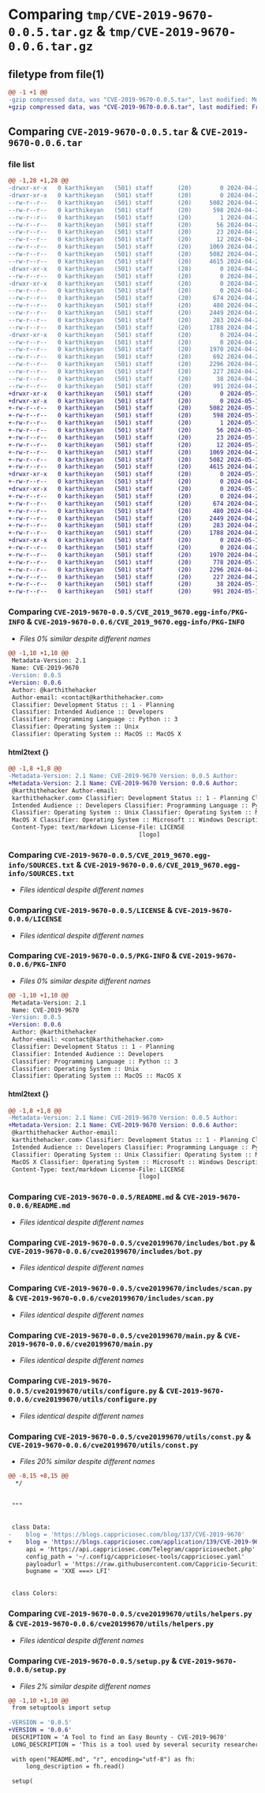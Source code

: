 # Comparing `tmp/CVE-2019-9670-0.0.5.tar.gz` & `tmp/CVE-2019-9670-0.0.6.tar.gz`

## filetype from file(1)

```diff
@@ -1 +1 @@
-gzip compressed data, was "CVE-2019-9670-0.0.5.tar", last modified: Mon Apr 29 16:59:31 2024, max compression
+gzip compressed data, was "CVE-2019-9670-0.0.6.tar", last modified: Fri May 10 03:42:15 2024, max compression
```

## Comparing `CVE-2019-9670-0.0.5.tar` & `CVE-2019-9670-0.0.6.tar`

### file list

```diff
@@ -1,28 +1,28 @@
-drwxr-xr-x   0 karthikeyan   (501) staff       (20)        0 2024-04-29 16:59:31.309620 CVE-2019-9670-0.0.5/
-drwxr-xr-x   0 karthikeyan   (501) staff       (20)        0 2024-04-29 16:59:31.302541 CVE-2019-9670-0.0.5/CVE_2019_9670.egg-info/
--rw-r--r--   0 karthikeyan   (501) staff       (20)     5082 2024-04-29 16:59:31.000000 CVE-2019-9670-0.0.5/CVE_2019_9670.egg-info/PKG-INFO
--rw-r--r--   0 karthikeyan   (501) staff       (20)      598 2024-04-29 16:59:31.000000 CVE-2019-9670-0.0.5/CVE_2019_9670.egg-info/SOURCES.txt
--rw-r--r--   0 karthikeyan   (501) staff       (20)        1 2024-04-29 16:59:31.000000 CVE-2019-9670-0.0.5/CVE_2019_9670.egg-info/dependency_links.txt
--rw-r--r--   0 karthikeyan   (501) staff       (20)       56 2024-04-29 16:59:31.000000 CVE-2019-9670-0.0.5/CVE_2019_9670.egg-info/entry_points.txt
--rw-r--r--   0 karthikeyan   (501) staff       (20)       23 2024-04-29 16:59:31.000000 CVE-2019-9670-0.0.5/CVE_2019_9670.egg-info/requires.txt
--rw-r--r--   0 karthikeyan   (501) staff       (20)       12 2024-04-29 16:59:31.000000 CVE-2019-9670-0.0.5/CVE_2019_9670.egg-info/top_level.txt
--rw-r--r--   0 karthikeyan   (501) staff       (20)     1069 2024-04-29 16:44:01.000000 CVE-2019-9670-0.0.5/LICENSE
--rw-r--r--   0 karthikeyan   (501) staff       (20)     5082 2024-04-29 16:59:31.309426 CVE-2019-9670-0.0.5/PKG-INFO
--rw-r--r--   0 karthikeyan   (501) staff       (20)     4615 2024-04-29 16:44:01.000000 CVE-2019-9670-0.0.5/README.md
-drwxr-xr-x   0 karthikeyan   (501) staff       (20)        0 2024-04-29 16:59:31.302860 CVE-2019-9670-0.0.5/cve20199670/
--rw-r--r--   0 karthikeyan   (501) staff       (20)        0 2024-04-29 16:47:05.000000 CVE-2019-9670-0.0.5/cve20199670/__init__.py
-drwxr-xr-x   0 karthikeyan   (501) staff       (20)        0 2024-04-29 16:59:31.304798 CVE-2019-9670-0.0.5/cve20199670/includes/
--rw-r--r--   0 karthikeyan   (501) staff       (20)        0 2024-04-29 16:44:01.000000 CVE-2019-9670-0.0.5/cve20199670/includes/__init__.py
--rw-r--r--   0 karthikeyan   (501) staff       (20)      674 2024-04-29 16:56:22.000000 CVE-2019-9670-0.0.5/cve20199670/includes/bot.py
--rw-r--r--   0 karthikeyan   (501) staff       (20)      480 2024-04-29 16:56:32.000000 CVE-2019-9670-0.0.5/cve20199670/includes/filereader.py
--rw-r--r--   0 karthikeyan   (501) staff       (20)     2449 2024-04-29 16:59:13.000000 CVE-2019-9670-0.0.5/cve20199670/includes/scan.py
--rw-r--r--   0 karthikeyan   (501) staff       (20)      283 2024-04-29 16:44:01.000000 CVE-2019-9670-0.0.5/cve20199670/includes/writefile.py
--rw-r--r--   0 karthikeyan   (501) staff       (20)     1788 2024-04-29 16:55:03.000000 CVE-2019-9670-0.0.5/cve20199670/main.py
-drwxr-xr-x   0 karthikeyan   (501) staff       (20)        0 2024-04-29 16:59:31.306927 CVE-2019-9670-0.0.5/cve20199670/utils/
--rw-r--r--   0 karthikeyan   (501) staff       (20)        0 2024-04-29 16:44:01.000000 CVE-2019-9670-0.0.5/cve20199670/utils/__init__.py
--rw-r--r--   0 karthikeyan   (501) staff       (20)     1970 2024-04-29 16:57:04.000000 CVE-2019-9670-0.0.5/cve20199670/utils/configure.py
--rw-r--r--   0 karthikeyan   (501) staff       (20)      692 2024-04-29 16:44:01.000000 CVE-2019-9670-0.0.5/cve20199670/utils/const.py
--rw-r--r--   0 karthikeyan   (501) staff       (20)     2296 2024-04-29 16:44:01.000000 CVE-2019-9670-0.0.5/cve20199670/utils/helpers.py
--rw-r--r--   0 karthikeyan   (501) staff       (20)      227 2024-04-29 16:44:01.000000 CVE-2019-9670-0.0.5/cve20199670/utils/status.py
--rw-r--r--   0 karthikeyan   (501) staff       (20)       38 2024-04-29 16:59:31.309685 CVE-2019-9670-0.0.5/setup.cfg
--rw-r--r--   0 karthikeyan   (501) staff       (20)      991 2024-04-29 16:55:17.000000 CVE-2019-9670-0.0.5/setup.py
+drwxr-xr-x   0 karthikeyan   (501) staff       (20)        0 2024-05-10 03:42:15.057999 CVE-2019-9670-0.0.6/
+drwxr-xr-x   0 karthikeyan   (501) staff       (20)        0 2024-05-10 03:42:15.053960 CVE-2019-9670-0.0.6/CVE_2019_9670.egg-info/
+-rw-r--r--   0 karthikeyan   (501) staff       (20)     5082 2024-05-10 03:42:14.000000 CVE-2019-9670-0.0.6/CVE_2019_9670.egg-info/PKG-INFO
+-rw-r--r--   0 karthikeyan   (501) staff       (20)      598 2024-05-10 03:42:15.000000 CVE-2019-9670-0.0.6/CVE_2019_9670.egg-info/SOURCES.txt
+-rw-r--r--   0 karthikeyan   (501) staff       (20)        1 2024-05-10 03:42:14.000000 CVE-2019-9670-0.0.6/CVE_2019_9670.egg-info/dependency_links.txt
+-rw-r--r--   0 karthikeyan   (501) staff       (20)       56 2024-05-10 03:42:14.000000 CVE-2019-9670-0.0.6/CVE_2019_9670.egg-info/entry_points.txt
+-rw-r--r--   0 karthikeyan   (501) staff       (20)       23 2024-05-10 03:42:14.000000 CVE-2019-9670-0.0.6/CVE_2019_9670.egg-info/requires.txt
+-rw-r--r--   0 karthikeyan   (501) staff       (20)       12 2024-05-10 03:42:14.000000 CVE-2019-9670-0.0.6/CVE_2019_9670.egg-info/top_level.txt
+-rw-r--r--   0 karthikeyan   (501) staff       (20)     1069 2024-04-29 16:44:01.000000 CVE-2019-9670-0.0.6/LICENSE
+-rw-r--r--   0 karthikeyan   (501) staff       (20)     5082 2024-05-10 03:42:15.057800 CVE-2019-9670-0.0.6/PKG-INFO
+-rw-r--r--   0 karthikeyan   (501) staff       (20)     4615 2024-04-29 16:44:01.000000 CVE-2019-9670-0.0.6/README.md
+drwxr-xr-x   0 karthikeyan   (501) staff       (20)        0 2024-05-10 03:42:15.054316 CVE-2019-9670-0.0.6/cve20199670/
+-rw-r--r--   0 karthikeyan   (501) staff       (20)        0 2024-04-29 16:47:05.000000 CVE-2019-9670-0.0.6/cve20199670/__init__.py
+drwxr-xr-x   0 karthikeyan   (501) staff       (20)        0 2024-05-10 03:42:15.055836 CVE-2019-9670-0.0.6/cve20199670/includes/
+-rw-r--r--   0 karthikeyan   (501) staff       (20)        0 2024-04-29 16:44:01.000000 CVE-2019-9670-0.0.6/cve20199670/includes/__init__.py
+-rw-r--r--   0 karthikeyan   (501) staff       (20)      674 2024-04-29 16:56:22.000000 CVE-2019-9670-0.0.6/cve20199670/includes/bot.py
+-rw-r--r--   0 karthikeyan   (501) staff       (20)      480 2024-04-29 16:56:32.000000 CVE-2019-9670-0.0.6/cve20199670/includes/filereader.py
+-rw-r--r--   0 karthikeyan   (501) staff       (20)     2449 2024-04-29 16:59:13.000000 CVE-2019-9670-0.0.6/cve20199670/includes/scan.py
+-rw-r--r--   0 karthikeyan   (501) staff       (20)      283 2024-04-29 16:44:01.000000 CVE-2019-9670-0.0.6/cve20199670/includes/writefile.py
+-rw-r--r--   0 karthikeyan   (501) staff       (20)     1788 2024-04-29 16:55:03.000000 CVE-2019-9670-0.0.6/cve20199670/main.py
+drwxr-xr-x   0 karthikeyan   (501) staff       (20)        0 2024-05-10 03:42:15.057364 CVE-2019-9670-0.0.6/cve20199670/utils/
+-rw-r--r--   0 karthikeyan   (501) staff       (20)        0 2024-04-29 16:44:01.000000 CVE-2019-9670-0.0.6/cve20199670/utils/__init__.py
+-rw-r--r--   0 karthikeyan   (501) staff       (20)     1970 2024-04-29 16:57:04.000000 CVE-2019-9670-0.0.6/cve20199670/utils/configure.py
+-rw-r--r--   0 karthikeyan   (501) staff       (20)      778 2024-05-10 03:41:24.000000 CVE-2019-9670-0.0.6/cve20199670/utils/const.py
+-rw-r--r--   0 karthikeyan   (501) staff       (20)     2296 2024-04-29 16:44:01.000000 CVE-2019-9670-0.0.6/cve20199670/utils/helpers.py
+-rw-r--r--   0 karthikeyan   (501) staff       (20)      227 2024-04-29 16:44:01.000000 CVE-2019-9670-0.0.6/cve20199670/utils/status.py
+-rw-r--r--   0 karthikeyan   (501) staff       (20)       38 2024-05-10 03:42:15.058064 CVE-2019-9670-0.0.6/setup.cfg
+-rw-r--r--   0 karthikeyan   (501) staff       (20)      991 2024-05-10 03:41:59.000000 CVE-2019-9670-0.0.6/setup.py
```

### Comparing `CVE-2019-9670-0.0.5/CVE_2019_9670.egg-info/PKG-INFO` & `CVE-2019-9670-0.0.6/CVE_2019_9670.egg-info/PKG-INFO`

 * *Files 0% similar despite different names*

```diff
@@ -1,10 +1,10 @@
 Metadata-Version: 2.1
 Name: CVE-2019-9670
-Version: 0.0.5
+Version: 0.0.6
 Author: @karthithehacker
 Author-email: <contact@karthithehacker.com>
 Classifier: Development Status :: 1 - Planning
 Classifier: Intended Audience :: Developers
 Classifier: Programming Language :: Python :: 3
 Classifier: Operating System :: Unix
 Classifier: Operating System :: MacOS :: MacOS X
```

#### html2text {}

```diff
@@ -1,8 +1,8 @@
-Metadata-Version: 2.1 Name: CVE-2019-9670 Version: 0.0.5 Author:
+Metadata-Version: 2.1 Name: CVE-2019-9670 Version: 0.0.6 Author:
 @karthithehacker Author-email:
 karthithehacker.com> Classifier: Development Status :: 1 - Planning Classifier:
 Intended Audience :: Developers Classifier: Programming Language :: Python :: 3
 Classifier: Operating System :: Unix Classifier: Operating System :: MacOS ::
 MacOS X Classifier: Operating System :: Microsoft :: Windows Description-
 Content-Type: text/markdown License-File: LICENSE
                                     [logo]
```

### Comparing `CVE-2019-9670-0.0.5/CVE_2019_9670.egg-info/SOURCES.txt` & `CVE-2019-9670-0.0.6/CVE_2019_9670.egg-info/SOURCES.txt`

 * *Files identical despite different names*

### Comparing `CVE-2019-9670-0.0.5/LICENSE` & `CVE-2019-9670-0.0.6/LICENSE`

 * *Files identical despite different names*

### Comparing `CVE-2019-9670-0.0.5/PKG-INFO` & `CVE-2019-9670-0.0.6/PKG-INFO`

 * *Files 0% similar despite different names*

```diff
@@ -1,10 +1,10 @@
 Metadata-Version: 2.1
 Name: CVE-2019-9670
-Version: 0.0.5
+Version: 0.0.6
 Author: @karthithehacker
 Author-email: <contact@karthithehacker.com>
 Classifier: Development Status :: 1 - Planning
 Classifier: Intended Audience :: Developers
 Classifier: Programming Language :: Python :: 3
 Classifier: Operating System :: Unix
 Classifier: Operating System :: MacOS :: MacOS X
```

#### html2text {}

```diff
@@ -1,8 +1,8 @@
-Metadata-Version: 2.1 Name: CVE-2019-9670 Version: 0.0.5 Author:
+Metadata-Version: 2.1 Name: CVE-2019-9670 Version: 0.0.6 Author:
 @karthithehacker Author-email:
 karthithehacker.com> Classifier: Development Status :: 1 - Planning Classifier:
 Intended Audience :: Developers Classifier: Programming Language :: Python :: 3
 Classifier: Operating System :: Unix Classifier: Operating System :: MacOS ::
 MacOS X Classifier: Operating System :: Microsoft :: Windows Description-
 Content-Type: text/markdown License-File: LICENSE
                                     [logo]
```

### Comparing `CVE-2019-9670-0.0.5/README.md` & `CVE-2019-9670-0.0.6/README.md`

 * *Files identical despite different names*

### Comparing `CVE-2019-9670-0.0.5/cve20199670/includes/bot.py` & `CVE-2019-9670-0.0.6/cve20199670/includes/bot.py`

 * *Files identical despite different names*

### Comparing `CVE-2019-9670-0.0.5/cve20199670/includes/scan.py` & `CVE-2019-9670-0.0.6/cve20199670/includes/scan.py`

 * *Files identical despite different names*

### Comparing `CVE-2019-9670-0.0.5/cve20199670/main.py` & `CVE-2019-9670-0.0.6/cve20199670/main.py`

 * *Files identical despite different names*

### Comparing `CVE-2019-9670-0.0.5/cve20199670/utils/configure.py` & `CVE-2019-9670-0.0.6/cve20199670/utils/configure.py`

 * *Files identical despite different names*

### Comparing `CVE-2019-9670-0.0.5/cve20199670/utils/const.py` & `CVE-2019-9670-0.0.6/cve20199670/utils/const.py`

 * *Files 20% similar despite different names*

```diff
@@ -8,15 +8,15 @@
  */
 
 
 """
 
 
 class Data:
-    blog = 'https://blogs.cappriciosec.com/blog/137/CVE-2019-9670'
+    blog = 'https://blogs.cappriciosec.com/application/139/CVE-2019-9670-A%20Look%20Inside%20the%20Zimbra%20Collaboration%20Suite%20XXE%20Vulnerability'
     api = 'https://api.cappriciosec.com/Telegram/cappriciosecbot.php'
     config_path = '~/.config/cappriciosec-tools/cappriciosec.yaml'
     payloadurl = 'https://raw.githubusercontent.com/Cappricio-Securities/PayloadAllTheThings/main/CVE-2019-9670.xml'
     bugname = 'XXE ===> LFI'
 
 
 class Colors:
```

### Comparing `CVE-2019-9670-0.0.5/cve20199670/utils/helpers.py` & `CVE-2019-9670-0.0.6/cve20199670/utils/helpers.py`

 * *Files identical despite different names*

### Comparing `CVE-2019-9670-0.0.5/setup.py` & `CVE-2019-9670-0.0.6/setup.py`

 * *Files 2% similar despite different names*

```diff
@@ -1,10 +1,10 @@
 from setuptools import setup
 
-VERSION = '0.0.5'
+VERSION = '0.0.6'
 DESCRIPTION = 'A Tool to find an Easy Bounty - CVE-2019-9670'
 LONG_DESCRIPTION = 'This is a tool used by several security researchers to find CVE-2019-9670.'
 
 with open("README.md", "r", encoding="utf-8") as fh:
     long_description = fh.read()
 
 setup(
```

